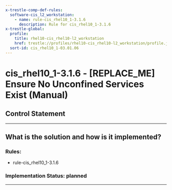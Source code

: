 ```yaml
---
x-trestle-comp-def-rules:
  software-cis_l2_workstation:
    - name: rule-cis_rhel10_1-3.1.6
      description: Rule for cis_rhel10_1-3.1.6
x-trestle-global:
  profile:
    title: rhel10-cis_rhel10-l2_workstation
    href: trestle://profiles/rhel10-cis_rhel10-l2_workstation/profile.json
  sort-id: cis_rhel10_1-03.01.06
---
```


# cis_rhel10_1-3.1.6 - \[REPLACE_ME\] Ensure No Unconfined Services Exist (Manual)

## Control Statement

______________________________________________________________________

## What is the solution and how is it implemented?

<!-- For implementation status enter one of: implemented, partial, planned, alternative, not-applicable -->

<!-- Note that the list of rules under ### Rules: is read-only and changes will not be captured after assembly to JSON -->

<!-- Add control implementation description here for control: cis_rhel10_1-3.1.6 -->

### Rules:

  - rule-cis_rhel10_1-3.1.6

### Implementation Status: planned

______________________________________________________________________
